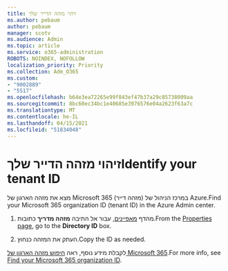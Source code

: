 ```yaml
---
title: זיהוי מזהה הדייר שלך
ms.author: pebaum
author: pebaum
manager: scotv
ms.audience: Admin
ms.topic: article
ms.service: o365-administration
ROBOTS: NOINDEX, NOFOLLOW
localization_priority: Priority
ms.collection: Adm_O365
ms.custom:
- "9002889"
- "5517"
ms.openlocfilehash: b64e3ea72265e99f843ef47b37a29c85738009aa
ms.sourcegitcommit: 8bc60ec34bc1e40685e3976576e04a2623f63a7c
ms.translationtype: MT
ms.contentlocale: he-IL
ms.lasthandoff: 04/15/2021
ms.locfileid: "51834048"
---
```

# <a name="identify-your-tenant-id"></a><span data-ttu-id="9d371-102">זיהוי מזהה הדייר שלך</span><span class="sxs-lookup"><span data-stu-id="9d371-102">Identify your tenant ID</span></span>

<span data-ttu-id="9d371-103">מצא את מזהה הארגון של Microsoft 365 (מזהה דייר) במרכז הניהול של Azure.</span><span class="sxs-lookup"><span data-stu-id="9d371-103">Find your Microsoft 365 organization ID (tenant ID) in the Azure Admin center.</span></span>

1. <span data-ttu-id="9d371-104">מהדף [מאפיינים](https://aka.ms/AzurePropertiesPage), עבור אל התיבה **מזהה מדריך** כתובות.</span><span class="sxs-lookup"><span data-stu-id="9d371-104">From the [Properties page](https://aka.ms/AzurePropertiesPage), go to the **Directory ID** box.</span></span>

2. <span data-ttu-id="9d371-105">העתק את המזהה כנחוץ.</span><span class="sxs-lookup"><span data-stu-id="9d371-105">Copy the ID as needed.</span></span>

<span data-ttu-id="9d371-106">לקבלת מידע נוסף, ראה [חיפוש מזהה הארגון של Microsoft 365](https://docs.microsoft.com/onedrive/find-your-office-365-tenant-id).</span><span class="sxs-lookup"><span data-stu-id="9d371-106">For more info, see [Find your Microsoft 365 organization ID](https://docs.microsoft.com/onedrive/find-your-office-365-tenant-id).</span></span>
